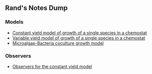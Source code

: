 <!-- Remove GitHub Page's ugly default h1 -->
<style>.markdown-body>*:first-child { display: NONE; }</style>

<!-- MARKDOWN -->

## Rand's Notes Dump

### Models

- [Constant yield model of growth of a single species in a chemostat](growth_single.html)
- [Variable yield model of growth of a single species in a chemostat](droop.html)
- [Microalgae-Bacteria coculture growth model](ABmodel.html)

### Observers

- [Observers for the constant yield model](observer.html)
